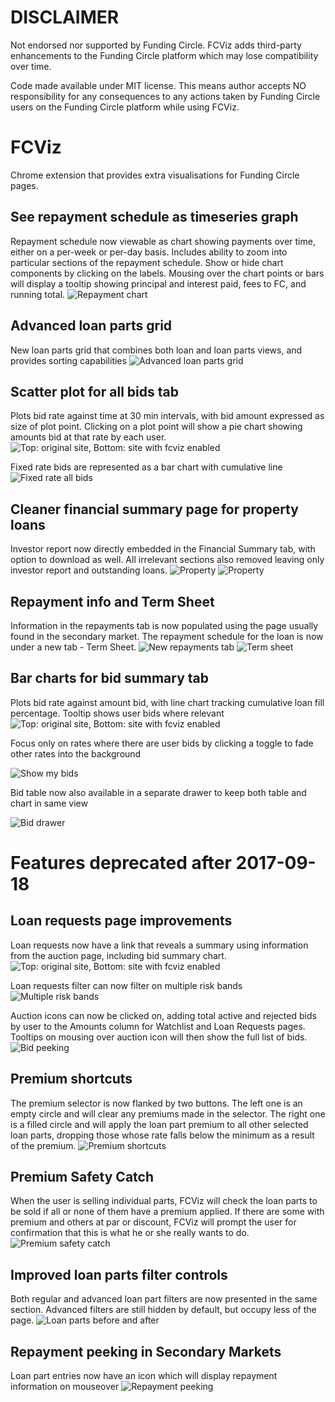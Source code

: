 # DISCLAIMER
Not endorsed nor supported by Funding Circle. FCViz adds third-party enhancements to the Funding Circle platform which may lose compatibility over time.

Code made available under MIT license.
This means author accepts NO responsibility for any consequences to any actions taken by Funding Circle users on the Funding Circle platform while using FCViz.

# FCViz
Chrome extension that provides extra visualisations for Funding Circle pages.

## See repayment schedule as timeseries graph
Repayment schedule now viewable as chart showing payments over time, either on a per-week or per-day basis. 
Includes ability to zoom into particular sections of the repayment schedule.
Show or hide chart components by clicking on the labels.
Mousing over the chart points or bars will display a tooltip showing principal and interest paid, fees to FC, 
and running total. 
![Repayment chart](http://lonerifle.github.io/fcviz/fcviz-repay.png)

## Advanced loan parts grid
New loan parts grid that combines both loan and loan parts views, and provides sorting capabilities
![Advanced loan parts grid](http://lonerifle.github.io/fcviz/advanced-loan-parts.png)

## Scatter plot for all bids tab
Plots bid rate against time at 30 min intervals, with bid amount expressed as size of plot point.
Clicking on a plot point will show a pie chart showing amounts bid at that rate by each user.
![Top: original site, Bottom: site with fcviz enabled](http://lonerifle.github.io/fcviz/fcviz-all.png)

Fixed rate bids are represented as a bar chart with cumulative line
![Fixed rate all bids](http://lonerifle.github.io/fcviz/fixedrate-all.png)

## Cleaner financial summary page for property loans
Investor report now directly embedded in the Financial Summary tab, with option to download as well. 
All irrelevant sections also removed leaving only investor report and outstanding loans.
![Property](http://lonerifle.github.io/fcviz/property.png)
![Property](http://lonerifle.github.io/fcviz/property-secondary.png)

## Repayment info and Term Sheet
Information in the repayments tab is now populated using the page usually found in the secondary market.
The repayment schedule for the loan is now under a new tab - Term Sheet.
![New repayments tab](http://lonerifle.github.io/fcviz/newrepayments.png)
![Term sheet](http://lonerifle.github.io/fcviz/termsheet.png)

## Bar charts for bid summary tab
Plots bid rate against amount bid, with line chart tracking cumulative loan fill percentage.
Tooltip shows user bids where relevant
![Top: original site, Bottom: site with fcviz enabled](http://lonerifle.github.io/fcviz/fcviz.png)

Focus only on rates where there are user bids by clicking a toggle to fade other rates into the background

![Show my bids](http://lonerifle.github.io/fcviz/showmybids.png)

Bid table now also available in a separate drawer to keep both table and chart in same view

![Bid drawer](http://lonerifle.github.io/fcviz/bidtray.png)

# Features deprecated after 2017-09-18

## Loan requests page improvements
Loan requests now have a link that reveals a summary using information from the auction page, including bid summary chart.
![Top: original site, Bottom: site with fcviz enabled](http://lonerifle.github.io/fcviz/fcviz-requests.png)

Loan requests filter can now filter on multiple risk bands
![Multiple risk bands](http://lonerifle.github.io/fcviz/multiband.png)

Auction icons can now be clicked on, adding total active and rejected bids by user to the Amounts column for Watchlist and Loan Requests pages.
Tooltips on mousing over auction icon will then show the full list of bids.
![Bid peeking](http://lonerifle.github.io/fcviz/bidpeek.png)

## Premium shortcuts
The premium selector is now flanked by two buttons.
The left one is an empty circle and will clear any premiums made in the selector. 
The right one is a filled circle and will apply the loan part premium to all other selected loan parts, dropping those whose rate falls below the minimum as a result of the premium.
![Premium shortcuts](http://lonerifle.github.io/fcviz/sell-my-loans.png)

## Premium Safety Catch
When the user is selling individual parts, FCViz will check the loan parts to be sold if all or none of them have a premium applied. If there are some with premium and others at par or discount, FCViz will prompt the user for confirmation that this is what he or she really wants to do.
![Premium safety catch](http://lonerifle.github.io/fcviz/safetycatch.png)

## Improved loan parts filter controls
Both regular and advanced loan part filters are now presented in the same section.
Advanced filters are still hidden by default, but occupy less of the page.
![Loan parts before and after](http://lonerifle.github.io/fcviz/markets.jpg)

## Repayment peeking in Secondary Markets
Loan part entries now have an icon which will display repayment information on mouseover
![Repayment peeking](http://lonerifle.github.io/fcviz/repaymentpeek.png)

